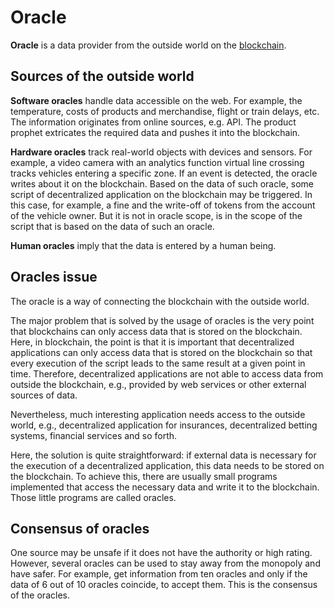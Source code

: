 # Oracle

**Oracle** is a data provider from the outside world on the [blockchain](/en/blockchain/blockchain).

## Sources of the outside world

**Software oracles** handle data accessible on the web. For example, the temperature, costs of products and merchandise, flight or train delays, etc. The information originates from online sources, e.g. API. The product prophet extricates the required data and pushes it into the blockchain.

**Hardware oracles** track real-world objects with devices and sensors. For example, a video camera with an analytics function virtual line crossing tracks vehicles entering a specific zone. If an event is detected, the oracle writes about it on the blockchain. Based on the data of such oracle, some script of decentralized application on the blockchain may be triggered. In this case, for example, a fine and the write-off of tokens from the account of the vehicle owner. But it is not in oracle scope, is in the scope of the script that is based on the data of such an oracle.

**Human oracles** imply that the data is entered by a human being.

## Oracles issue

The oracle is a way of connecting the blockchain with the outside world.

The major problem that is solved by the usage of oracles is the very point that blockchains can only access data that is stored on the blockchain. Here, in blockchain, the point is that it is important that decentralized applications can only access data that is stored on the blockchain so that every execution of the script leads to the same result at a given point in time. Therefore, decentralized applications are not able to access data from outside the blockchain, e.g., provided by web services or other external sources of data.

Nevertheless, much interesting application needs access to the outside world, e.g., decentralized application for insurances, decentralized betting systems, financial services and so forth.

Here, the solution is quite straightforward: if external data is necessary for the execution of a decentralized application, this data needs to be stored on the blockchain. To achieve this, there are usually small programs implemented that access the necessary data and write it to the blockchain. Those little programs are called oracles.

## Consensus of oracles

One source may be unsafe if it does not have the authority or high rating. However, several oracles can be used to stay away from the monopoly and have safer. For example, get information from ten oracles and only if the data of 6 out of 10 oracles coincide, to accept them. This is the consensus of the oracles.
